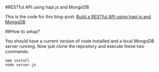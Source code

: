#RESTful API using hapi.js and MongoDB

This is the code for this blog-post: [Build a RESTful API using hapi.js and MongoDB](http://mph-web.de/build-a-restful-api-using-hapi-js-and-mongodb/)

##How to setup?

You should have a current version of node installed and a local MongoDB server running. Now just clone the repository and execute these two commands:

```
npm install
node server.js
```

